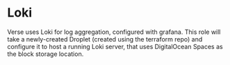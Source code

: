 # Loki
Verse uses Loki for log aggregation, configured with grafana. This role will take a newly-created Droplet (created using the terraform repo) and configure it to host a running Loki server, that uses DigitalOcean Spaces as the block storage location.